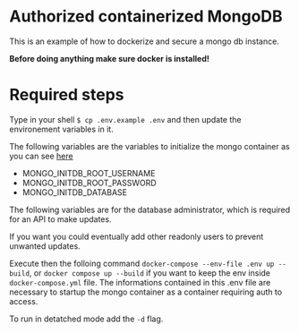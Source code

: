 # Authorized containerized MongoDB
This is an example of how to dockerize and secure a mongo db instance.

**Before doing anything make sure docker is installed!**

# Required steps
Type in your shell ```$ cp .env.example .env``` and then update the environement variables in it.

The following variables are the variables to initialize the mongo container as you can see [here](https://hub.docker.com/_/mongo/)
- MONGO_INITDB_ROOT_USERNAME
- MONGO_INITDB_ROOT_PASSWORD
- MONGO_INITDB_DATABASE

The following variables are for the database administrator, which is required for an API to make updates.

If you want you could eventually add other readonly users to prevent unwanted updates.

Execute then the folloing command ```docker-compose --env-file .env up --build```, or ```docker compose up --build``` if you want to keep the env inside ```docker-compose.yml``` file. The informations contained in this .env file are necessary to startup the mongo container as a container requiring auth to access.

To run in detatched mode add the ```-d``` flag.